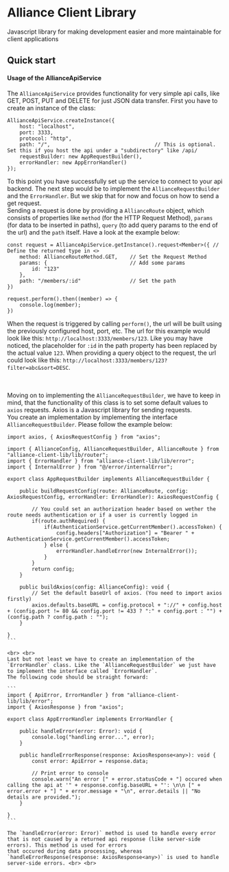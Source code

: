 # Alliance Client Library
Javascript library for making development easier and more maintainable for client applications

## Quick start
#### Usage of the AllianceApiService
The `AllianceApiService` provides functionality for very simple api calls, 
like GET, POST, PUT and DELETE for just JSON data transfer.
First you have to create an instance of the class:

```
AllianceApiService.createInstance({
    host: "localhost",
    port: 3333,
    protocol: "http",
    path: "/",                                  // This is optional. Set this if you host the api under a "subdirectory" like /api/
    requestBuilder: new AppRequestBuilder(),
    errorHandler: new AppErrorHandler()
});
```

To this point you have successfully set up the service to connect to your api backend. 
The next step would be to implement the `AllianceRequestBuilder` and the `ErrorHandler`. But we skip
that for now and focus on how to send a get request. <br> Sending a request is done by providing a `AllianceRoute` object, which consists of
properties like `method` (for the HTTP Request Method), `params` (for data to be inserted in paths), `query` (to add query params to the end of the url) and 
the `path` itself. Have a look at the example below:

```
const request = AllianceApiService.getInstance().request<Member>({ // Define the returned type in <>
    method: AllianceRouteMethod.GET,    // Set the Request Method
    params: {                           // Add some params
        id: "123"
    },
    path: "/members/:id"                // Set the path
})

request.perform().then((member) => {
    console.log(member);
})

```
When the request is triggered by calling `perform()`, the url will be built using the previously configured host, port, etc.
The url for this example would look like this: `http://localhost:3333/members/123`. Like you may have noticed, the placeholder for `:id` in the
path property has been replaced by the actual value `123`. When providing a query object to the request, the url could look like this: 
`http://localhost:3333/members/123?filter=abc&sort=DESC`.

<br> <br>
Moving on to implementing the `AllianceRequestBuilder`, we have to keep in mind, that the functionality of this class is to set some default values to 
`axios` requests. Axios is a Javascript library for sending requests. <br> You create an implementation by implementing the interface `AllianceRequestBuilder`.
Please follow the example below:

````
import axios, { AxiosRequestConfig } from "axios";

import { AllianceConfig, AllianceRequestBuilder, AllianceRoute } from "alliance-client-lib/lib/router";
import { ErrorHandler } from "alliance-client-lib/lib/error";
import { InternalError } from "@/error/internalError";

export class AppRequestBuilder implements AllianceRequestBuilder {

    public buildRequestConfig(route: AllianceRoute, config: AxiosRequestConfig, errorHandler: ErrorHandler): AxiosRequestConfig {

        // You could set an authorization header based on wether the route needs authentication or if a user is currently logged in
        if(route.authRequired) {
            if(AuthenticationService.getCurrentMember().accessToken) {
                config.headers["Authorization"] = "Bearer " + AuthenticationService.getCurrentMember().accessToken;
            } else {
                errorHandler.handleError(new InternalError());
            }
        }
        return config;
    }

    public buildAxios(config: AllianceConfig): void {
        // Set the default baseUrl of axios. (You need to import axios firstly)
        axios.defaults.baseURL = config.protocol + "://" + config.host + (config.port != 80 && config.port != 433 ? ":" + config.port : "") + (config.path ? config.path : "");
    }

}
```

<br> <br>
Last but not least we have to create an implementation of the `ErrorHandler` class. Like the `AllianceRequestBuilder` we just have to implement the interface called `ErrorHandler`.
The following code should be straight forward:

```
import { ApiError, ErrorHandler } from "alliance-client-lib/lib/error";
import { AxiosResponse } from "axios";

export class AppErrorHandler implements ErrorHandler {

    public handleError(error: Error): void {
        console.log("handling error...", error);
    }

    public handleErrorResponse(response: AxiosResponse<any>): void {
        const error: ApiError = response.data;        

        // Print error to console
        console.warn("An error [" + error.statusCode + "] occured when calling the api at '" + response.config.baseURL + "': \n\n [" + error.error + "] " + error.message + "\n", error.details || "No details are provided.");
    }

}
```

The `handleError(error: Error)` method is used to handle every error that is not caused by a returned api response (like server-side errors). This method is used for errors
that occured during data processing, whereas `handleErrorResponse(response: AxiosResponse<any>)` is used to handle server-side errors. <br> <br>

